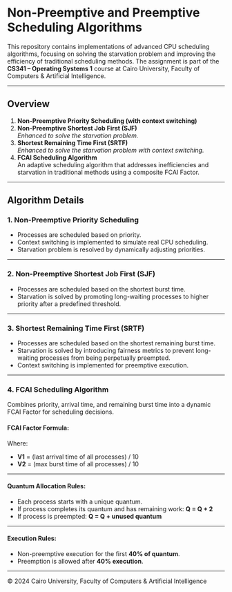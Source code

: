 # Non-Preemptive and Preemptive Scheduling Algorithms

This repository contains implementations of advanced CPU scheduling algorithms, focusing on solving the starvation problem and improving the efficiency of traditional scheduling methods. The assignment is part of the **CS341 – Operating Systems 1** course at Cairo University, Faculty of Computers & Artificial Intelligence.

---

## Overview

1. **Non-Preemptive Priority Scheduling (with context switching)**
2. **Non-Preemptive Shortest Job First (SJF)**  
   *Enhanced to solve the starvation problem.*
3. **Shortest Remaining Time First (SRTF)**  
   *Enhanced to solve the starvation problem with context switching.*
4. **FCAI Scheduling Algorithm**  
   An adaptive scheduling algorithm that addresses inefficiencies and starvation in traditional methods using a composite FCAI Factor.

---

## Algorithm Details

### 1. Non-Preemptive Priority Scheduling
- Processes are scheduled based on priority.
- Context switching is implemented to simulate real CPU scheduling.
- Starvation problem is resolved by dynamically adjusting priorities.

---

### 2. Non-Preemptive Shortest Job First (SJF)
- Processes are scheduled based on the shortest burst time.
- Starvation is solved by promoting long-waiting processes to higher priority after a predefined threshold.

---

### 3. Shortest Remaining Time First (SRTF)
- Processes are scheduled based on the shortest remaining burst time.
- Starvation is solved by introducing fairness metrics to prevent long-waiting processes from being perpetually preempted.
- Context switching is implemented for preemptive execution.

---

### 4. FCAI Scheduling Algorithm
Combines priority, arrival time, and remaining burst time into a dynamic FCAI Factor for scheduling decisions.

#### FCAI Factor Formula:

Where:  
- **V1** = (last arrival time of all processes) / 10  
- **V2** = (max burst time of all processes) / 10

---

#### Quantum Allocation Rules:
- Each process starts with a unique quantum.
- If process completes its quantum and has remaining work: **Q = Q + 2**
- If process is preempted: **Q = Q + unused quantum**

---

#### Execution Rules:
- Non-preemptive execution for the first **40% of quantum**.
- Preemption is allowed after **40% execution**.

---

© 2024 Cairo University, Faculty of Computers & Artificial Intelligence

